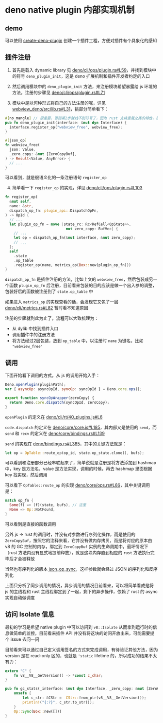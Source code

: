 # deno native plugin 内部实现机制

## demo

可以使用 [create-deno-plugin](https://github.com/chiefbiiko/create-deno-plugin) 创建一个插件工程，方便对插件有个具象化的感知

## 插件注册

1. 首先是载入 dynamic library 见 [deno/cli/ops/plugin.rs#L59](https://github.com/denoland/deno/blob/master/cli/ops/plugin.rs#L59)，并找到模块中的符号 `deno_plugin_init`，这是 deno 扩展机制和插件开发者约定的入口

2. 然后调用模块中的 `deno_plugin_init` 方法，来注册模块希望暴露给 js 环境的方法，注册的步骤见 [deno/cli/ops/plugin.rs#L71](https://github.com/denoland/deno/blob/master/cli/ops/plugin.rs#L71)

3. 模块中是以何种形式将自己的方法注册的呢，详见 [webview_deno/src/lib.rs#L31](https://github.com/webview/webview_deno/blob/master/src/lib.rs#L31)，挑部分简单看下：

```rust
#[no_mangle] // 很重要，否则第2步就找不到符号了，因为 rust 支持重载之类的特性，所以编译后函数名会有变动
pub fn deno_plugin_init(interface: &mut dyn Interface) {
  interface.register_op("webview_free", webview_free);
}

#[json_op]
fn webview_free(
  json: Value,
  _zero_copy: &mut [ZeroCopyBuf],
) -> Result<Value, AnyError> {
  // ...
}
```

可以看到，就是很语义化的一条注册语句 `register_op`

4. 简单看一下 `register_op` 的实现，详见 [deno/cli/ops/plugin.rs#L103](https://github.com/denoland/deno/blob/master/cli/ops/plugin.rs#L103)

```rust
fn register_op(
  &mut self,
  name: &str,
  dispatch_op_fn: plugin_api::DispatchOpFn,
) -> OpId {
  // ...
  let plugin_op_fn = move |state_rc: Rc<RefCell<OpState>>,
                            mut zero_copy: BufVec| {
    // ...
    let op = dispatch_op_fn(&mut interface, &mut zero_copy);
    // ...
  };
  self
    .state
    .op_table
    .register_op(name, metrics_op(Box::new(plugin_op_fn)))
}
```

`dispatch_op_fn` 是插件注册的方法，比如上文的 `webview_free`，然后包装成另一个函数 `plugin_op_fn` 后注册，目前看来包装的目的应该是做一个出入参的调整，包装好后的函数被注册到了 `state.op_table` 中

如果进入 `metrics_op` 的实现查看的话，会发现它又包了一层 [deno/cli/metrics.rs#L82](https://github.com/denoland/deno/blob/master/cli/metrics.rs#L82) 暂时看不知道原因

注册的步骤就到此为止了，流程可以大致梳理为：

- 从 dylib 中找到插件入口
- 调用插件中的注册方法
- 将方法经过2层包装，放到 `op_table` 中，以注册时 `name` 为键名，比如 `"webview_free"`

## 调用

下面开始看下调用的方式，从 js 的调用开始入手：

```js
Deno.openPlugin(pluginPath);
var { asyncOp: asyncOpId, syncOp: syncOpId } = Deno.core.ops();

export function syncOpWrapper(zeroCopy) {
  return Deno.core.dispatch(syncOpId, zeroCopy);
}
```

`openPlugin` 的定义在 [deno/cli/rt/40_plugins.js#L6](https://github.com/denoland/deno/blob/master/cli/rt/40_plugins.js#L6)

`code.dispatch` 的定义在 [deno/core/core.js#L185](https://github.com/denoland/deno/blob/master/core/core.js#L185)，其内部又是使用的 `send`，而 `send` 和 `recv` 的定义在 [deno/core/bindings.rs#L139](https://github.com/denoland/deno/blob/master/core/bindings.rs#L139)

`send` 的实现在 [deno/bindings.rs#L385](https://github.com/denoland/deno/blob/master/core/bindings.rs#L385)，其中的关键方法就是：

```rust
let op = OpTable::route_op(op_id, state.op_state.clone(), bufs);
```

可以看到和注册部分已经串联起来了，简单说就是注册是将方法添加到 hashmap 中，key 是方法名，value 是方法实现，调用的时候，再去 hashmap 里面根据 key 找实现，然后调用

可以看下 `OpTable::route_op` 的实现 [deno/core/ops.rs#L86](https://github.com/denoland/deno/blob/master/core/ops.rs#L86)，其中关键调用是：

```rust
match op_fn {
  Some(f) => (f)(state, bufs), // 这里
  None => Op::NotFound,
}
```

可以看到是直接的函数调用

另外 js -> rust 的调用时，并没有对参数进行序列化操作，而是使用的 `ZeroCopyBuf`，按照它的注释来看，它并没有做内存拷贝，而是将对应的原本由 v8 的 GC 控制的内存，绑定到 `ZeroCopyBuf` 实例的生命周期中，最坏情况下（rust 方法内没有显式地提前释放），就是这块内存直到相应的 `rust` 方法执行完毕后才会被释放

当然也有序列化的版本 [json_op_sync](https://github.com/denoland/deno/blob/master/core/ops.rs#L180)，这样参数就会经过 JSON 的序列化和反序列化

上面只分析了同步调用的情况，异步调用的情况目前看来，可以将简单看成是将 js 的主线程和 rust 主线程绑定到了一起，剩下的异步操作，依赖了 rust 的 async 实现自动做调度


## 访问 Isolate 信息

最初的学习是希望 native plugin 中可以访问到 `v8::Isolate` 从而拿到运行时的信息做简单的监控，目前看来插件 API 并没有将这块的访问开放出来，可能需要提个 issue 去问一问

目前看来可以通过自己定义调用签名的方式来完成调用，有待验证其他方法，因为 version 是在 read-only 区的，也就是 `'static` lifetime 的，所以成功的结果不太有力：

```rust
extern "C" {
    fn v8__V8__GetVersion() -> *const c_char;
}

pub fn gc_stats(_interface: &mut dyn Interface, _zero_copy: &mut [ZeroCopyBuf]) -> Op {
    unsafe {
        let c_str: &CStr =  CStr::from_ptr(v8__V8__GetVersion());
        println!("{:?}", c_str.to_str());
    }
    Op::Sync(Box::new([]))
}
```
